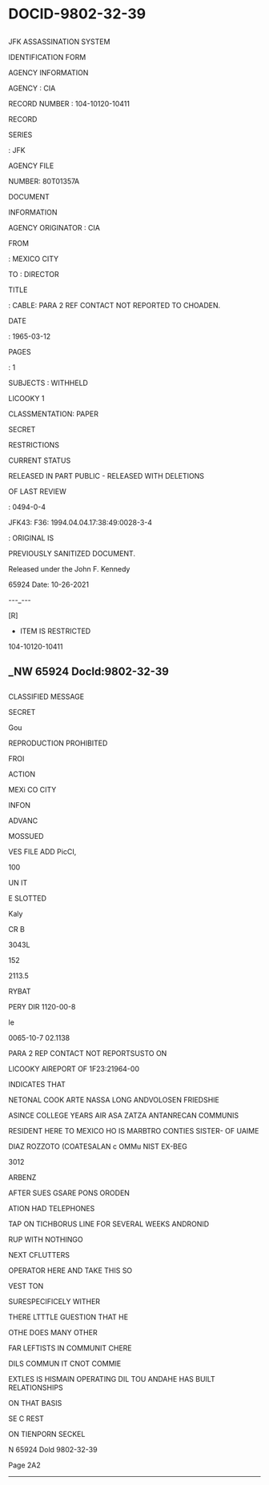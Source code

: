 # DOCID-9802-32-39

##
JFK ASSASSINATION SYSTEM

IDENTIFICATION FORM

AGENCY INFORMATION

AGENCY : CIA

RECORD NUMBER : 104-10120-10411

RECORD

SERIES

: JFK

AGENCY FILE

NUMBER: 80T01357A

DOCUMENT

INFORMATION

AGENCY ORIGINATOR : CIA

FROM

: MEXICO CITY

TO : DIRECTOR

TITLE

: CABLE: PARA 2 REF CONTACT NOT REPORTED TO CHOADEN.

DATE

: 1965-03-12

PAGES

: 1

SUBJECTS : WITHHELD

LICOOKY 1

CLASSMENTATION: PAPER

SECRET

RESTRICTIONS

CURRENT STATUS

RELEASED IN PART PUBLIC - RELEASED WITH DELETIONS

OF LAST REVIEW

: 0494-0-4

JFK43: F36: 1994.04.04.17:38:49:0028-3-4

: ORIGINAL IS

PREVIOUSLY SANITIZED DOCUMENT.

Released under the John F. Kennedy

65924 Date: 10-26-2021

---_---

[R]

- ITEM IS RESTRICTED

104-10120-10411

_NW 65924 Docld:9802-32-39
---

##
CLASSIFIED MESSAGE

SECRET

Gou

REPRODUCTION PROHIBITED

FROI

ACTION

MEXi CO CITY

INFON

ADVANC

MOSSUED

VES FILE ADD PicCI,

100

UN IT

E SLOTTED

Kaly

CR B

3043L

152

2113.5

RYBAT

PERY DIR 1120-00-8

le

0065-10-7 02.1138

PARA 2 REP CONTACT NOT REPORTSUSTO ON

LICOOKY AIREPORT OF 1F23:21964-00

INDICATES THAT

NETONAL COOK ARTE NASSA LONG ANDVOLOSEN FRIEDSHIE

ASINCE COLLEGE YEARS AIR ASA ZATZA ANTANRECAN COMMUNIS

RESIDENT HERE TO MEXICO HO IS MARBTRO CONTIES SISTER- OF UAIME

DIAZ ROZZOTO (COATESALAN c OMMu NIST EX-BEG

3012

ARBENZ

AFTER SUES GSARE PONS ORODEN

ATION HAD TELEPHONES

TAP ON TICHBORUS LINE FOR SEVERAL WEEKS ANDRONID

RUP WITH NOTHINGO

NEXT CFLUTTERS

OPERATOR HERE AND TAKE THIS SO

VEST TON

SURESPECIFICELY WITHER

THERE LTTTLE GUESTION THAT HE

OTHE DOES MANY OTHER

FAR LEFTISTS IN COMMUNIT CHERE

DILS COMMUN IT CNOT COMMIE

EXTLES IS HISMAIN OPERATING DIL TOU ANDAHE HAS BUILT RELATIONSHIPS

ON THAT BASIS

SE C REST

ON TIENPORN SECKEL

N 65924 Dold 9802-32-39

Page 2A2

---

